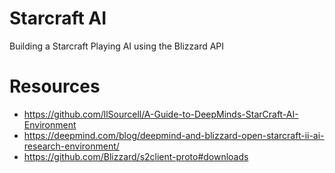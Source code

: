 # Starcraft AI

Building a Starcraft Playing AI using the Blizzard API

# Resources
- https://github.com/llSourcell/A-Guide-to-DeepMinds-StarCraft-AI-Environment  
- https://deepmind.com/blog/deepmind-and-blizzard-open-starcraft-ii-ai-research-environment/  
- https://github.com/Blizzard/s2client-proto#downloads  
